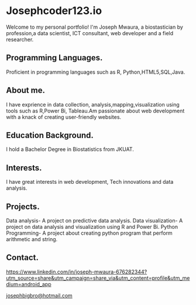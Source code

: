 # Josephcoder123.io
Welcome to my personal portfolio! I'm Joseph Mwaura, a biostastician by profession,a data scientist, ICT consultant, web developer and a field researcher.

## Programming Languages.
Proficient in programming languages such as R, Python,HTML5,SQL,Java.

## About me.
I have exprience in data collection, analysis,mapping,visualization using tools such as R,Power Bi, Tableau.Am passionate about web development with a knack of creating user-friendly websites.

## Education Background.
I hold a Bachelor Degree in Biostatistics from JKUAT.

## Interests.
I have great interests in web development, Tech innovations and data analysis.

## Projects.
 Data analysis- A project on predictive data analysis.
 Data visualization- A project on data analysis and visualization using R and Power Bi.
 Python Programming- A project about creating python program that perform arithmetic and string.

 ## Contact.
   https://www.linkedin.com/in/joseph-mwaura-676282344?utm_source=share&utm_campaign=share_via&utm_content=profile&utm_medium=android_app
   
   josephbigbro@hotmail.com
 
